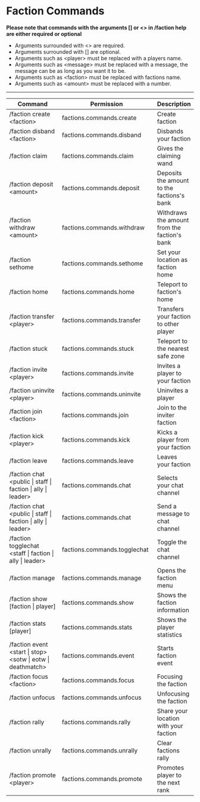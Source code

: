 # Faction Commands

**Please note that commands with the arguments \[] or <> in /faction help are either required or optional**

* Arguments surrounded with <> are required.
* Arguments surrounded with \[] are optional.
* Arguments such as \<player> must be replaced with a players name.
* Arguments such as \<message> must be replaced with a message, the message can be as long as you want it to be.
* Arguments such as \<faction> must be replaced with factions name.
* Arguments such as \<amount> must be replaced with a number.

***

<table data-full-width="true"><thead><tr><th width="337">Command</th><th width="297.3333333333333">Permission</th><th>Description</th></tr></thead><tbody><tr><td>/faction create &#x3C;faction></td><td>factions.commands.create</td><td>Create faction</td></tr><tr><td>/faction disband &#x3C;faction></td><td>factions.commands.disband</td><td>Disbands your faction</td></tr><tr><td>/faction claim</td><td>factions.commands.claim</td><td>Gives the claiming wand</td></tr><tr><td>/faction deposit &#x3C;amount></td><td>factions.commands.deposit</td><td>Deposits the amount to the factions's bank</td></tr><tr><td>/faction withdraw &#x3C;amount></td><td>factions.commands.withdraw</td><td>Withdraws the amount from the faction's bank</td></tr><tr><td>/faction sethome</td><td>factions.commands.sethome</td><td>Set your location as faction home</td></tr><tr><td>/faction home</td><td>factions.commands.home</td><td>Teleport to faction's home</td></tr><tr><td>/faction transfer &#x3C;player></td><td>factions.commands.transfer</td><td>Transfers your faction to other player</td></tr><tr><td>/faction stuck</td><td>factions.commands.stuck</td><td>Teleport to the nearest safe zone</td></tr><tr><td>/faction invite &#x3C;player></td><td>factions.commands.invite</td><td>Invites a player to your faction</td></tr><tr><td>/faction uninvite &#x3C;player></td><td>factions.commands.uninvite</td><td>Uninvites a player</td></tr><tr><td>/faction join &#x3C;faction></td><td>factions.commands.join</td><td>Join to the inviter faction</td></tr><tr><td>/faction kick &#x3C;player></td><td>factions.commands.kick</td><td>Kicks a player from your faction</td></tr><tr><td>/faction leave</td><td>factions.commands.leave</td><td>Leaves your faction</td></tr><tr><td>/faction chat &#x3C;public | staff | faction | ally | leader></td><td>factions.commands.chat</td><td>Selects your chat channel</td></tr><tr><td>/faction chat &#x3C;public | staff | faction | ally | leader></td><td>factions.commands.chat</td><td>Send a message to chat channel</td></tr><tr><td>/faction togglechat &#x3C;staff | faction | ally | leader></td><td>factions.commands.togglechat</td><td>Toggle the chat channel</td></tr><tr><td>/faction manage</td><td>factions.commands.manage</td><td>Opens the faction menu</td></tr><tr><td>/faction show [faction | player]</td><td>factions.commands.show</td><td>Shows the faction information</td></tr><tr><td>/faction stats [player]</td><td>factions.commands.stats</td><td>Shows the player statistics</td></tr><tr><td>/faction event &#x3C;start | stop> &#x3C;sotw | eotw | deathmatch></td><td>factions.commands.event</td><td>Starts faction event</td></tr><tr><td>/faction focus &#x3C;faction></td><td>factions.commands.focus</td><td>Focusing the faction</td></tr><tr><td>/faction unfocus</td><td>factions.commands.unfocus</td><td>Unfocusing the faction</td></tr><tr><td>/faction rally</td><td>factions.commands.rally</td><td>Share your location with your faction</td></tr><tr><td>/faction unrally</td><td>factions.commands.unrally</td><td>Clear factions rally</td></tr><tr><td>/faction promote &#x3C;player></td><td>factions.commands.promote</td><td>Promotes player to the next rank</td></tr></tbody></table>
